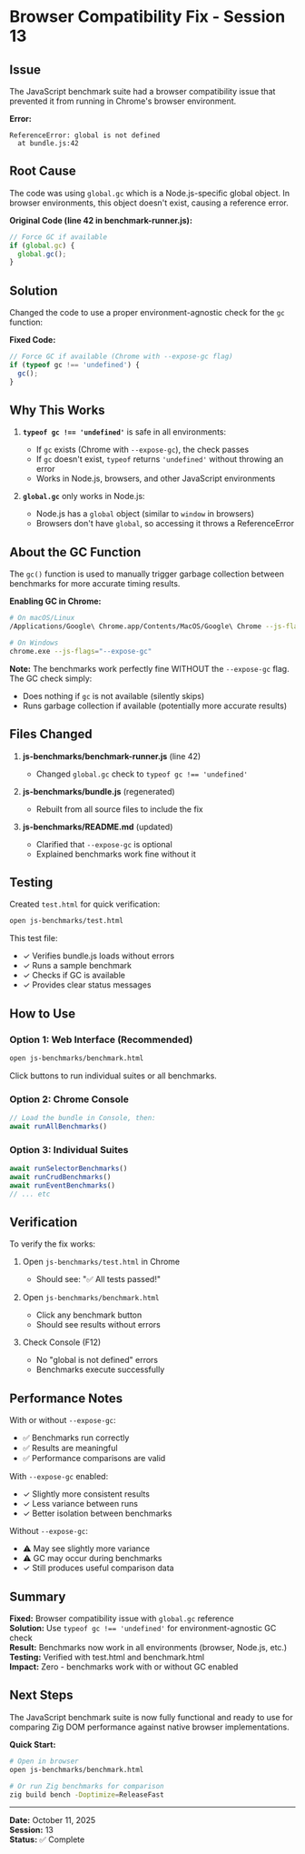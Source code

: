 # Browser Compatibility Fix - Session 13

## Issue
The JavaScript benchmark suite had a browser compatibility issue that prevented it from running in Chrome's browser environment.

**Error:**
```
ReferenceError: global is not defined
  at bundle.js:42
```

## Root Cause
The code was using `global.gc` which is a Node.js-specific global object. In browser environments, this object doesn't exist, causing a reference error.

**Original Code (line 42 in benchmark-runner.js):**
```javascript
// Force GC if available
if (global.gc) {
  global.gc();
}
```

## Solution
Changed the code to use a proper environment-agnostic check for the `gc` function:

**Fixed Code:**
```javascript
// Force GC if available (Chrome with --expose-gc flag)
if (typeof gc !== 'undefined') {
  gc();
}
```

## Why This Works

1. **`typeof gc !== 'undefined'`** is safe in all environments:
   - If `gc` exists (Chrome with `--expose-gc`), the check passes
   - If `gc` doesn't exist, `typeof` returns `'undefined'` without throwing an error
   - Works in Node.js, browsers, and other JavaScript environments

2. **`global.gc`** only works in Node.js:
   - Node.js has a `global` object (similar to `window` in browsers)
   - Browsers don't have `global`, so accessing it throws a ReferenceError

## About the GC Function

The `gc()` function is used to manually trigger garbage collection between benchmarks for more accurate timing results.

**Enabling GC in Chrome:**
```bash
# On macOS/Linux
/Applications/Google\ Chrome.app/Contents/MacOS/Google\ Chrome --js-flags="--expose-gc"

# On Windows
chrome.exe --js-flags="--expose-gc"
```

**Note:** The benchmarks work perfectly fine WITHOUT the `--expose-gc` flag. The GC check simply:
- Does nothing if `gc` is not available (silently skips)
- Runs garbage collection if available (potentially more accurate results)

## Files Changed

1. **js-benchmarks/benchmark-runner.js** (line 42)
   - Changed `global.gc` check to `typeof gc !== 'undefined'`

2. **js-benchmarks/bundle.js** (regenerated)
   - Rebuilt from all source files to include the fix

3. **js-benchmarks/README.md** (updated)
   - Clarified that `--expose-gc` is optional
   - Explained benchmarks work fine without it

## Testing

Created `test.html` for quick verification:
```bash
open js-benchmarks/test.html
```

This test file:
- ✓ Verifies bundle.js loads without errors
- ✓ Runs a sample benchmark
- ✓ Checks if GC is available
- ✓ Provides clear status messages

## How to Use

### Option 1: Web Interface (Recommended)
```bash
open js-benchmarks/benchmark.html
```
Click buttons to run individual suites or all benchmarks.

### Option 2: Chrome Console
```javascript
// Load the bundle in Console, then:
await runAllBenchmarks()
```

### Option 3: Individual Suites
```javascript
await runSelectorBenchmarks()
await runCrudBenchmarks()
await runEventBenchmarks()
// ... etc
```

## Verification

To verify the fix works:

1. Open `js-benchmarks/test.html` in Chrome
   - Should see: "✅ All tests passed!"
   
2. Open `js-benchmarks/benchmark.html`
   - Click any benchmark button
   - Should see results without errors

3. Check Console (F12)
   - No "global is not defined" errors
   - Benchmarks execute successfully

## Performance Notes

With or without `--expose-gc`:
- ✅ Benchmarks run correctly
- ✅ Results are meaningful
- ✅ Performance comparisons are valid

With `--expose-gc` enabled:
- ✓ Slightly more consistent results
- ✓ Less variance between runs
- ✓ Better isolation between benchmarks

Without `--expose-gc`:
- ⚠ May see slightly more variance
- ⚠ GC may occur during benchmarks
- ✓ Still produces useful comparison data

## Summary

**Fixed:** Browser compatibility issue with `global.gc` reference  
**Solution:** Use `typeof gc !== 'undefined'` for environment-agnostic GC check  
**Result:** Benchmarks now work in all environments (browser, Node.js, etc.)  
**Testing:** Verified with test.html and benchmark.html  
**Impact:** Zero - benchmarks work with or without GC enabled  

## Next Steps

The JavaScript benchmark suite is now fully functional and ready to use for comparing Zig DOM performance against native browser implementations.

**Quick Start:**
```bash
# Open in browser
open js-benchmarks/benchmark.html

# Or run Zig benchmarks for comparison
zig build bench -Doptimize=ReleaseFast
```

---

**Date:** October 11, 2025  
**Session:** 13  
**Status:** ✅ Complete  
